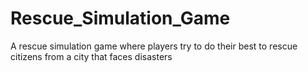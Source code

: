 # Rescue_Simulation_Game
A rescue simulation game where players try to do their best to rescue citizens from a city that faces disasters
